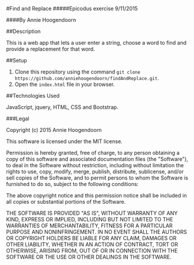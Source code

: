 #Find and Replace
#####Epicodus exercise 9/11/2015

####By Annie Hoogendoorn

##Description

This is a web app that lets a user enter a string, choose a word to find and provide a replacement for that word.

##Setup

1. Clone this repository using the command `git clone https://github.com/anniehoogendoorn/findAndReplace.git`.
2. Open the `index.html` file in your browser.


##Technologies Used

JavaScript, jquery, HTML, CSS and Bootstrap.

###Legal

Copyright (c) 2015 Annie Hoogendoorn

This software is licensed under the MIT license.

Permission is hereby granted, free of charge, to any person obtaining a copy of this software and associated documentation files (the "Software"), to deal in the Software without restriction, including without limitation the rights to use, copy, modify, merge, publish, distribute, sublicense, and/or sell copies of the Software, and to permit persons to whom the Software is furnished to do so, subject to the following conditions:

The above copyright notice and this permission notice shall be included in all copies or substantial portions of the Software.

THE SOFTWARE IS PROVIDED "AS IS", WITHOUT WARRANTY OF ANY KIND, EXPRESS OR IMPLIED, INCLUDING BUT NOT LIMITED TO THE WARRANTIES OF MERCHANTABILITY, FITNESS FOR A PARTICULAR PURPOSE AND NONINFRINGEMENT. IN NO EVENT SHALL THE AUTHORS OR COPYRIGHT HOLDERS BE LIABLE FOR ANY CLAIM, DAMAGES OR OTHER LIABILITY, WHETHER IN AN ACTION OF CONTRACT, TORT OR OTHERWISE, ARISING FROM, OUT OF OR IN CONNECTION WITH THE SOFTWARE OR THE USE OR OTHER DEALINGS IN THE SOFTWARE.

